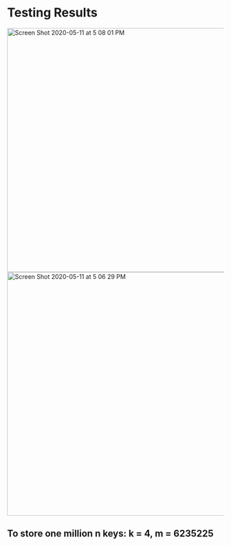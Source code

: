 # Testing Results

<img width="567" alt="Screen Shot 2020-05-11 at 5 08 01 PM" src="https://user-images.githubusercontent.com/33642497/81624143-4df75680-93aa-11ea-9ec0-6d60c8a0db7d.png">


<img width="566" alt="Screen Shot 2020-05-11 at 5 06 29 PM" src="https://user-images.githubusercontent.com/33642497/81624137-4c2d9300-93aa-11ea-91fd-787e84238056.png">

## To store one million n keys:  k = 4, m = 6235225